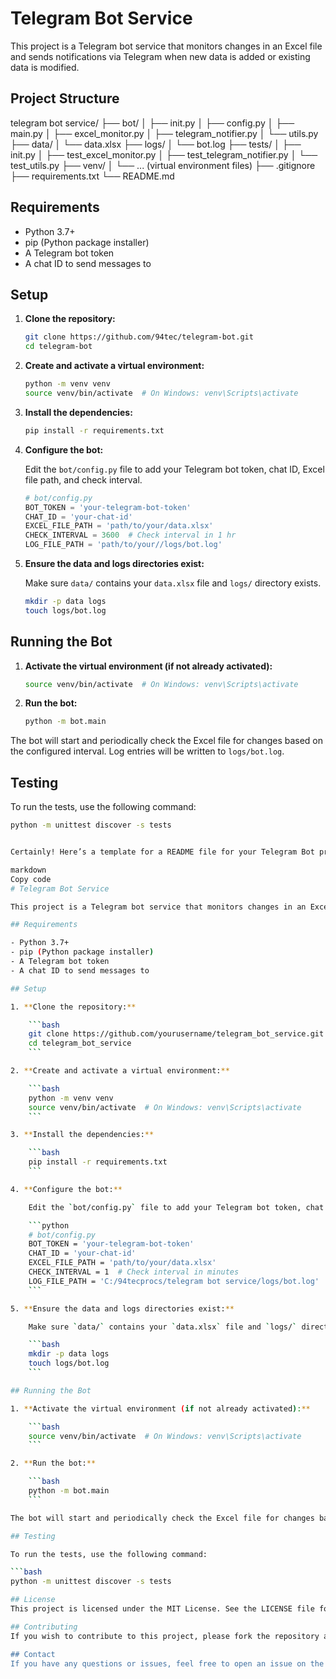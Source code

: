 # Telegram Bot Service

This project is a Telegram bot service that monitors changes in an Excel file and sends notifications via Telegram when new data is added or existing data is modified.

## Project Structure

telegram bot service/
├── bot/
│ ├── init.py
│ ├── config.py
│ ├── main.py
│ ├── excel_monitor.py
│ ├── telegram_notifier.py
│ └── utils.py
├── data/
│ └── data.xlsx
├── logs/
│ └── bot.log
├── tests/
│ ├── init.py
│ ├── test_excel_monitor.py
│ ├── test_telegram_notifier.py
│ └── test_utils.py
├── venv/
│ └── ... (virtual environment files)
├── .gitignore
├── requirements.txt
└── README.md


## Requirements

- Python 3.7+
- pip (Python package installer)
- A Telegram bot token
- A chat ID to send messages to

## Setup

1. **Clone the repository:**

    ```bash
    git clone https://github.com/94tec/telegram-bot.git
    cd telegram-bot
    ```

2. **Create and activate a virtual environment:**

    ```bash
    python -m venv venv
    source venv/bin/activate  # On Windows: venv\Scripts\activate
    ```

3. **Install the dependencies:**

    ```bash
    pip install -r requirements.txt
    ```

4. **Configure the bot:**

    Edit the `bot/config.py` file to add your Telegram bot token, chat ID, Excel file path, and check interval.

    ```python
    # bot/config.py
    BOT_TOKEN = 'your-telegram-bot-token'
    CHAT_ID = 'your-chat-id'
    EXCEL_FILE_PATH = 'path/to/your/data.xlsx'
    CHECK_INTERVAL = 3600  # Check interval in 1 hr
    LOG_FILE_PATH = 'path/to/your//logs/bot.log'
    ```

5. **Ensure the data and logs directories exist:**

    Make sure `data/` contains your `data.xlsx` file and `logs/` directory exists.

    ```bash
    mkdir -p data logs
    touch logs/bot.log
    ```

## Running the Bot

1. **Activate the virtual environment (if not already activated):**

    ```bash
    source venv/bin/activate  # On Windows: venv\Scripts\activate
    ```

2. **Run the bot:**

    ```bash
    python -m bot.main
    ```

The bot will start and periodically check the Excel file for changes based on the configured interval. Log entries will be written to `logs/bot.log`.

## Testing

To run the tests, use the following command:

```bash
python -m unittest discover -s tests


Certainly! Here’s a template for a README file for your Telegram Bot project. This file provides an overview of the project, instructions on how to set it up, and how to run it. Save this content to a file named README.md in your project root directory.

markdown
Copy code
# Telegram Bot Service

This project is a Telegram bot service that monitors changes in an Excel file and sends notifications via Telegram when new data is added or existing data is modified.

## Requirements

- Python 3.7+
- pip (Python package installer)
- A Telegram bot token
- A chat ID to send messages to

## Setup

1. **Clone the repository:**

    ```bash
    git clone https://github.com/yourusername/telegram_bot_service.git
    cd telegram_bot_service
    ```

2. **Create and activate a virtual environment:**

    ```bash
    python -m venv venv
    source venv/bin/activate  # On Windows: venv\Scripts\activate
    ```

3. **Install the dependencies:**

    ```bash
    pip install -r requirements.txt
    ```

4. **Configure the bot:**

    Edit the `bot/config.py` file to add your Telegram bot token, chat ID, Excel file path, and check interval.

    ```python
    # bot/config.py
    BOT_TOKEN = 'your-telegram-bot-token'
    CHAT_ID = 'your-chat-id'
    EXCEL_FILE_PATH = 'path/to/your/data.xlsx'
    CHECK_INTERVAL = 1  # Check interval in minutes
    LOG_FILE_PATH = 'C:/94tecprocs/telegram bot service/logs/bot.log'
    ```

5. **Ensure the data and logs directories exist:**

    Make sure `data/` contains your `data.xlsx` file and `logs/` directory exists.

    ```bash
    mkdir -p data logs
    touch logs/bot.log
    ```

## Running the Bot

1. **Activate the virtual environment (if not already activated):**

    ```bash
    source venv/bin/activate  # On Windows: venv\Scripts\activate
    ```

2. **Run the bot:**

    ```bash
    python -m bot.main
    ```

The bot will start and periodically check the Excel file for changes based on the configured interval. Log entries will be written to `logs/bot.log`.

## Testing

To run the tests, use the following command:

```bash
python -m unittest discover -s tests

## License
This project is licensed under the MIT License. See the LICENSE file for details.

## Contributing
If you wish to contribute to this project, please fork the repository and create a pull request with your changes. Ensure your code follows the project's coding standards and passes all tests.

## Contact
If you have any questions or issues, feel free to open an issue on the repository or contact me at fixtone94tec@gmail.com.


